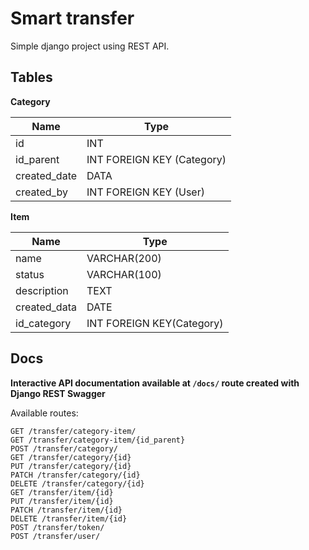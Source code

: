 # Smart transfer
Simple django project using REST API.


## Tables
**Category**

| Name         | Type                       |
|--------------|----------------------------|
| id           | INT                        |
| id_parent    | INT FOREIGN KEY (Category) |
| created_date | DATA                       |
| created_by   | INT FOREIGN KEY (User)     |

**Item**

| Name         | Type                      |
|--------------|---------------------------|
| name         | VARCHAR(200)              |
| status       | VARCHAR(100)              |
| description  | TEXT                      |
| created_data | DATE                      |
| id_category  | INT FOREIGN KEY(Category) |


## Docs
**Interactive API documentation available at `/docs/` route created with Django REST Swagger**

Available routes:

    GET /transfer/category-item/
    GET /transfer/category-item/{id_parent}
    POST /transfer/category/
    GET /transfer/category/{id}
    PUT /transfer/category/{id}
    PATCH /transfer/category/{id}
    DELETE /transfer/category/{id}
    GET /transfer/item/{id}
    PUT /transfer/item/{id}
    PATCH /transfer/item/{id}
    DELETE /transfer/item/{id}
    POST /transfer/token/
    POST /transfer/user/
